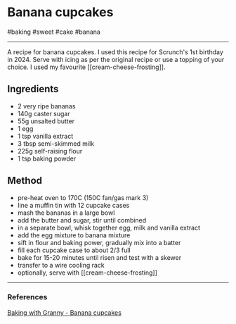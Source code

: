 # Banana cupcakes

#baking #sweet #cake #banana 

-----

A recipe for banana cupcakes.  I used this recipe for Scrunch's 1st birthday in 2024. 
Serve with icing as per the original recipe or use a topping of your choice.  I used my favourite [[cream-cheese-frosting]].

## Ingredients

- 2 very ripe bananas
- 140g caster sugar
- 55g unsalted butter
- 1 egg
- 1 tsp vanilla extract
- 3 tbsp semi-skimmed milk
- 225g self-raising flour
- 1 tsp baking powder

## Method

- pre-heat oven to 170C (150C fan/gas mark 3)
- line a muffin tin with 12 cupcake cases    
- mash the bananas in a large bowl
- add the butter and sugar, stir until combined
- in a separate bowl, whisk together egg, milk and vanilla extract
- add the egg mixture to banana mixture
- sift in flour and baking power, gradually mix into a batter
- fill each cupcake case to about 2/3 full
- bake for 15-20 minutes until risen and test with a skewer
- transfer to a wire cooling rack
- optionally, serve with [[cream-cheese-frosting]]

-----
### References
[Baking with Granny - Banana cupcakes](https://bakingwithgranny.co.uk/recipe/cupcake/banana-cupcakes/)
